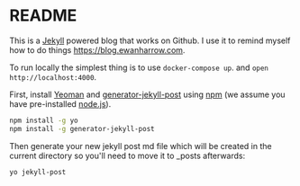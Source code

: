 # README
This is a [Jekyll](https://jekyllrb.com) powered blog that works on Github. I use it to remind myself how to do things https://blog.ewanharrow.com.

To run locally the simplest thing is to use `docker-compose up`. and `open http://localhost:4000`.

First, install [Yeoman](http://yeoman.io) and [generator-jekyll-post](https://blog.ewanharrow.com/2020/05/02/generating-a-jekyll-post-with-yeoman/) using [npm](https://www.npmjs.com/) (we assume you have pre-installed [node.js](https://nodejs.org/)).

```bash
npm install -g yo
npm install -g generator-jekyll-post
```

Then generate your new jekyll post md file which will be created in the current directory so you'll need to move it to _posts afterwards:

```bash
yo jekyll-post
```
